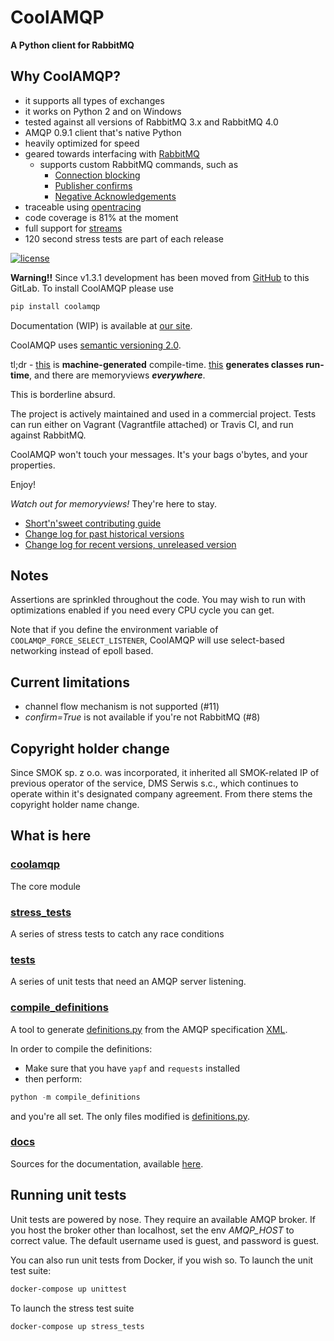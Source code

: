 CoolAMQP
========

**A Python client for RabbitMQ**

Why CoolAMQP?
-------------
* it supports all types of exchanges
* it works on Python 2 and on Windows
* tested against all versions of RabbitMQ 3.x and RabbitMQ 4.0
* AMQP 0.9.1 client that's native Python
* heavily optimized for speed
* geared towards interfacing with [RabbitMQ](https://www.rabbitmq.com/)
  * supports custom RabbitMQ commands, such as
    * [Connection blocking](https://www.rabbitmq.com/docs/connection-blocked)
    * [Publisher confirms](https://www.rabbitmq.com/docs/confirms#publisher-confirms)
    * [Negative Acknowledgements](https://www.rabbitmq.com/docs/nack)
* traceable using [opentracing](https://opentracing.io/)
* code coverage is 81% at the moment
* full support for [streams](https://www.rabbitmq.com/docs/streams)
* 120 second stress tests are part of each release


[![license](https://img.shields.io/github/license/mashape/apistatus.svg)]()

**Warning!!** Since v1.3.1 development has been moved 
from [GitHub](https://github.com/smok-serwis/coolamqp) to this GitLab.
To install CoolAMQP please use

```bash
pip install coolamqp
```

Documentation (WIP) is available at [our site](http://smokserwis.docs.smok.co/coolamqp).

CoolAMQP uses [semantic versioning 2.0](https://semver.org/spec/v2.0.0.html).

tl;dr - [this](coolamqp/framing/definitions.py) is **machine-generated** compile-time.
[this](coolamqp/framing/compilation/content_property.py) **generates classes run-time**,
and there are memoryviews **_everywhere_**. 

This is borderline absurd.


The project is actively maintained and used in a commercial project. Tests can run
either on Vagrant (Vagrantfile attached) or Travis CI, and run against RabbitMQ.

CoolAMQP won't touch your messages. It's your bags o'bytes, and your properties.

Enjoy!

_Watch out for memoryviews!_ They're here to stay.

* [Short'n'sweet contributing guide](CONTRIBUTING.md)
* [Change log for past historical versions](https://github.com/smok-serwis/coolamqp/releases/)
* [Change log for recent versions, unreleased version](CHANGELOG.md)


## Notes
Assertions are sprinkled throughout the code. You may wish to run with optimizations enabled
if you need every CPU cycle you can get.

Note that if you define the environment variable of `COOLAMQP_FORCE_SELECT_LISTENER`, 
CoolAMQP will use select-based networking instead of epoll based.

## Current limitations

* channel flow mechanism is not supported (#11)
* _confirm=True_ is not available if you're not RabbitMQ (#8)


## Copyright holder change

Since SMOK sp. z o.o. was incorporated, it inherited all SMOK-related
IP of previous operator of the service, DMS Serwis s.c., which
continues to operate within it's designated company agreement.
From there stems the copyright holder name change.

## What is here

### [coolamqp](coolamqp/)

The core module

### [stress_tests](stress_tests/)

A series of stress tests to catch any race conditions

### [tests](tests/)

A series of unit tests that need an AMQP server listening.

### [compile_definitions](compile_definitions/)

A tool to generate [definitions.py](coolamqp/framing/definitions.py) from the AMQP specification 
[XML](https://www.rabbitmq.com/resources/specs/amqp0-9-1.extended.xml).

In order to compile the definitions:

* Make sure that you have `yapf` and `requests` installed
* then perform:
```python
python -m compile_definitions
```

and you're all set. The only files modified is
[definitions.py](coolamqp/framing/definitions.py).

### [docs](docs/)

Sources for the documentation, available
[here](https://coolamqp.readthedocs.io/en/latest/).

## Running unit tests

Unit tests are powered by nose. They require an available AMQP broker.
If you host the broker other than localhost, set the env *AMQP_HOST* to correct value.
The default username used is guest, and password is guest.

You can also run unit tests from Docker, if you wish so. To launch the unit test suite:

```bash
docker-compose up unittest
```

To launch the stress test suite

```bash
docker-compose up stress_tests
```
